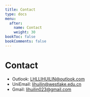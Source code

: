 ```yaml
---
title: Contact
type: docs
menu:
  after:
    name: Contact
    weight: 30
bookToc: false
bookComments: false
---
```


# Contact

-  Outlook: LHLLIHUILIN@outlook.com
- UniEmail: lihuilin@westlake.edu.cn
- Gmail: lihuilin023@gmail.com
